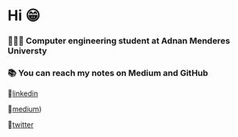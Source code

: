 # Hi  😁

### 👩🏻‍💻 Computer engineering student at Adnan Menderes Universty

### 📚 You can reach my notes on Medium and GitHub



🔗[linkedin](https://www.linkedin.com/in/gokcesoylu/)

🔗[medium](https://medium.com/@gokcesoylu))

🔗[twitter](https://twitter.com/gokcee_soylu) 




    







